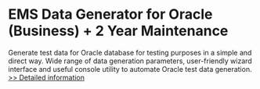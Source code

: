 # EMS Data Generator for Oracle (Business) + 2 Year Maintenance
Generate test data for Oracle database for testing purposes in a simple and direct way. Wide range of data generation parameters, user-friendly wizard interface and useful console utility to automate Oracle test data generation.
[>> Detailed information](https://secure.shareit.com/shareit/product.html?productid=300262242&affiliateid=200057808)